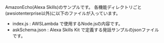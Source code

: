 AmazonEcho(Alexa Skills)のサンプルです。
各機能ディレクトリごと(awsiotenterprise以外)に以下のファイルが入っています。
* index.js : AWSLambda で使用するNode.jsの内容です。
* askSchema.json : Alexa Skills Kit で定義する発話サンプルのjsonファイルです。

